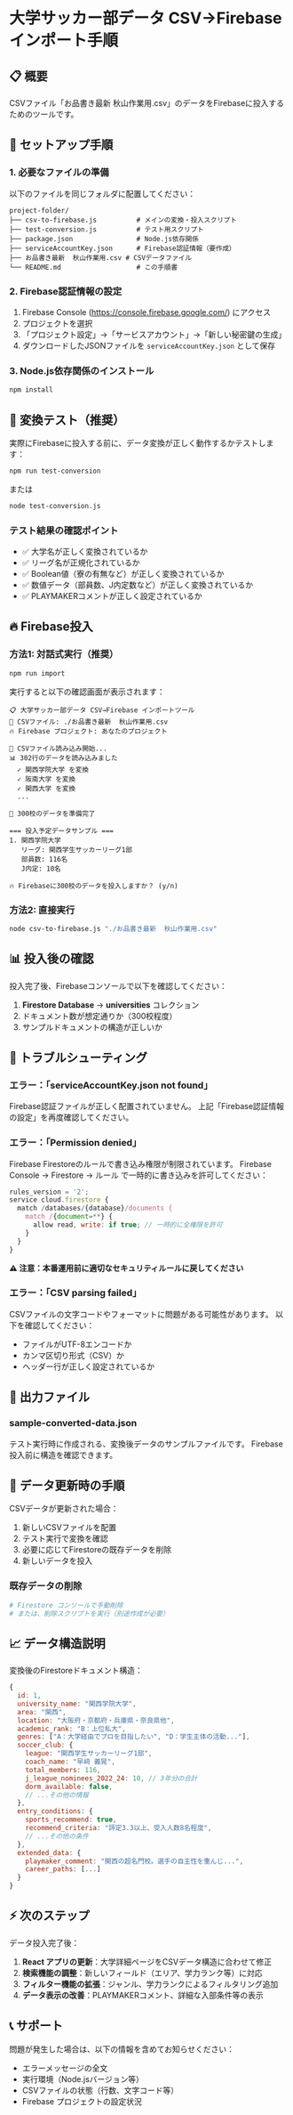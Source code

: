 # 大学サッカー部データ CSV→Firebase インポート手順

## 📋 概要

CSVファイル「お品書き最新 秋山作業用.csv」のデータをFirebaseに投入するためのツールです。

## 🚀 セットアップ手順

### 1. 必要なファイルの準備

以下のファイルを同じフォルダに配置してください：

```
project-folder/
├── csv-to-firebase.js          # メインの変換・投入スクリプト
├── test-conversion.js          # テスト用スクリプト
├── package.json                # Node.js依存関係
├── serviceAccountKey.json      # Firebase認証情報（要作成）
├── お品書き最新  秋山作業用.csv # CSVデータファイル
└── README.md                   # この手順書
```

### 2. Firebase認証情報の設定

1. Firebase Console (https://console.firebase.google.com/) にアクセス
2. プロジェクトを選択
3. 「プロジェクト設定」→「サービスアカウント」→「新しい秘密鍵の生成」
4. ダウンロードしたJSONファイルを `serviceAccountKey.json` として保存

### 3. Node.js依存関係のインストール

```bash
npm install
```

## 🧪 変換テスト（推奨）

実際にFirebaseに投入する前に、データ変換が正しく動作するかテストします：

```bash
npm run test-conversion
```

または

```bash
node test-conversion.js
```

### テスト結果の確認ポイント

- ✅ 大学名が正しく変換されているか
- ✅ リーグ名が正規化されているか
- ✅ Boolean値（寮の有無など）が正しく変換されているか
- ✅ 数値データ（部員数、J内定数など）が正しく変換されているか
- ✅ PLAYMAKERコメントが正しく設定されているか

## 🔥 Firebase投入

### 方法1: 対話式実行（推奨）

```bash
npm run import
```

実行すると以下の確認画面が表示されます：

```
📋 大学サッカー部データ CSV→Firebase インポートツール
📄 CSVファイル: ./お品書き最新  秋山作業用.csv
🔥 Firebase プロジェクト: あなたのプロジェクト

🚀 CSVファイル読み込み開始...
📊 302行のデータを読み込みました
  ✓ 関西学院大学 を変換
  ✓ 阪南大学 を変換
  ✓ 関西大学 を変換
  ...

📝 300校のデータを準備完了

=== 投入予定データサンプル ===
1. 関西学院大学
   リーグ: 関西学生サッカーリーグ1部
   部員数: 116名
   J内定: 10名

🔥 Firebaseに300校のデータを投入しますか？ (y/n)
```

### 方法2: 直接実行

```bash
node csv-to-firebase.js "./お品書き最新  秋山作業用.csv"
```

## 📊 投入後の確認

投入完了後、Firebaseコンソールで以下を確認してください：

1. **Firestore Database** → **universities** コレクション
2. ドキュメント数が想定通りか（300校程度）
3. サンプルドキュメントの構造が正しいか

## 🔧 トラブルシューティング

### エラー：「serviceAccountKey.json not found」

Firebase認証ファイルが正しく配置されていません。
上記「Firebase認証情報の設定」を再度確認してください。

### エラー：「Permission denied」

Firebase Firestoreのルールで書き込み権限が制限されています。
Firebase Console → Firestore → ルール で一時的に書き込みを許可してください：

```javascript
rules_version = '2';
service cloud.firestore {
  match /databases/{database}/documents {
    match /{document=**} {
      allow read, write: if true; // 一時的に全権限を許可
    }
  }
}
```

**⚠️ 注意：本番運用前に適切なセキュリティルールに戻してください**

### エラー：「CSV parsing failed」

CSVファイルの文字コードやフォーマットに問題がある可能性があります。
以下を確認してください：

- ファイルがUTF-8エンコードか
- カンマ区切り形式（CSV）か
- ヘッダー行が正しく設定されているか

## 📁 出力ファイル

### sample-converted-data.json

テスト実行時に作成される、変換後データのサンプルファイルです。
Firebase投入前に構造を確認できます。

## 🔄 データ更新時の手順

CSVデータが更新された場合：

1. 新しいCSVファイルを配置
2. テスト実行で変換を確認
3. 必要に応じてFirestoreの既存データを削除
4. 新しいデータを投入

### 既存データの削除

```bash
# Firestore コンソールで手動削除
# または、削除スクリプトを実行（別途作成が必要）
```

## 📈 データ構造説明

変換後のFirestoreドキュメント構造：

```javascript
{
  id: 1,
  university_name: "関西学院大学",
  area: "関西",
  location: "大阪府・京都府・兵庫県・奈良県他",
  academic_rank: "B：上位私大",
  genres: ["A：大学経由でプロを目指したい", "D：学生主体の活動..."],
  soccer_club: {
    league: "関西学生サッカーリーグ1部",
    coach_name: "早﨑 義晃",
    total_members: 116,
    j_league_nominees_2022_24: 10, // 3年分の合計
    dorm_available: false,
    // ...その他の情報
  },
  entry_conditions: {
    sports_recommend: true,
    recommend_criteria: "評定3.3以上、受入人数8名程度",
    // ...その他の条件
  },
  extended_data: {
    playmaker_comment: "関西の超名門校。選手の自主性を重んじ...",
    career_paths: [...]
  }
}
```

## ⚡ 次のステップ

データ投入完了後：

1. **React アプリの更新**：大学詳細ページをCSVデータ構造に合わせて修正
2. **検索機能の調整**：新しいフィールド（エリア、学力ランク等）に対応
3. **フィルター機能の拡張**：ジャンル、学力ランクによるフィルタリング追加
4. **データ表示の改善**：PLAYMAKERコメント、詳細な入部条件等の表示

## 📞 サポート

問題が発生した場合は、以下の情報を含めてお知らせください：

- エラーメッセージの全文
- 実行環境（Node.jsバージョン等）
- CSVファイルの状態（行数、文字コード等）
- Firebase プロジェクトの設定状況